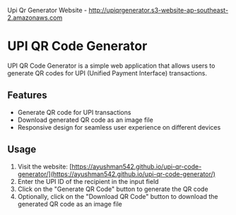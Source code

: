 Upi Qr Generator Website - http://upiqrgenerator.s3-website-ap-southeast-2.amazonaws.com 
# UPI QR Code Generator

UPI QR Code Generator is a simple web application that allows users to generate QR codes for UPI (Unified Payment Interface) transactions.

## Features

- Generate QR code for UPI transactions
- Download generated QR code as an image file
- Responsive design for seamless user experience on different devices

## Usage

1. Visit the website: [https://ayushman542.github.io/upi-qr-code-generator/](https://ayushman542.github.io/upi-qr-code-generator/)
2. Enter the UPI ID of the recipient in the input field
3. Click on the "Generate QR Code" button to generate the QR code
4. Optionally, click on the "Download QR Code" button to download the generated QR code as an image file
